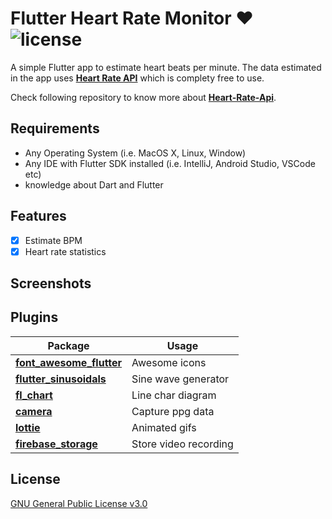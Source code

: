 # **Flutter Heart Rate Monitor ♥** ![license](https://img.shields.io/github/license/7-USH/Heart-Rate-Monitor)

A simple Flutter app to estimate heart beats per minute. The data estimated in the app uses [**Heart Rate API**](https://heart-rate-07.herokuapp.com/) which is complety free to use.

Check following repository to know more about [**Heart-Rate-Api**](https://github.com/7-USH/Heart-Rate-API).

## **Requirements**
- Any Operating System (i.e. MacOS X, Linux, Window)
- Any IDE with Flutter SDK installed (i.e. IntelliJ, Android Studio, VSCode etc)
- knowledge about Dart and Flutter

## **Features**

- [x] Estimate BPM
- [x] Heart rate statistics 

## **Screenshots**

## **Plugins**

Package | Usage
---|---
[**font_awesome_flutter**](https://pub.dev/packages/font_awesome_flutter) | Awesome icons
[**flutter_sinusoidals**](https://pub.dev/packages/flutter_sinusoidals) | Sine wave generator
[**fl_chart**](https://pub.dev/packages/fl_chart) | Line char diagram
[**camera**](https://pub.dev/packages/camera) | Capture ppg data
[**lottie**](https://pub.dev/packages/lottie) | Animated gifs
[**firebase_storage**](https://pub.dev/packages/firebase_storage) | Store video recording

## **License**

[GNU General Public License v3.0](https://github.com/7-USH/Heart-Rate-Monitor/blob/master/LICENSE)